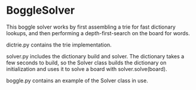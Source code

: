 BoggleSolver
============

This boggle solver works by first assembling a trie for fast dictionary lookups, and then performing a depth-first-search on the board for words.

dictrie.py contains the trie implementation.

solver.py includes the dictionary build and solver. The dictionary takes a few seconds to build, so the Solver class builds the dictionary on initialization and uses it to solve a board with solver.solve(board).

boggle.py contains an example of the Solver class in use.
